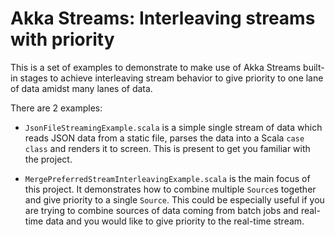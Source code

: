 # Akka Streams: Interleaving streams with priority
This is a set of examples to demonstrate to make use of Akka Streams built-in stages to achieve interleaving
stream behavior to give priority to one lane of data amidst many lanes of data. 

There are 2 examples:
-  `JsonFileStreamingExample.scala` is a simple single stream of data which reads JSON data from a static file, parses
the data into a Scala `case class` and renders it to screen. This is present to get you familiar with the project.

- `MergePreferredStreamInterleavingExample.scala` is the main focus of this project. It demonstrates how to combine 
multiple `Source`s together and give priority to a single `Source`. This could be especially useful if you are trying
to combine sources of data coming from batch jobs and real-time data and you would like to give priority to the 
real-time stream.
